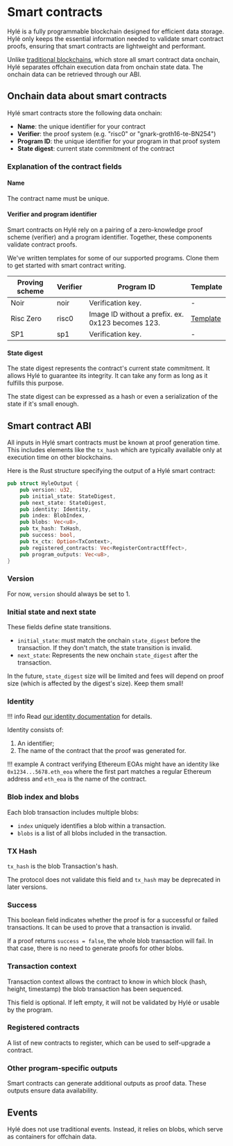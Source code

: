 # Smart contracts

Hylé is a fully programmable blockchain designed for efficient data storage. Hylé only keeps the essential information needed to validate smart contract proofs, ensuring that smart contracts are lightweight and performant.

Unlike [traditional blockchains](./hyle-vs-vintage-blockchains.md), which store all smart contract data onchain, Hylé separates offchain execution data from onchain state data. The onchain data can be retrieved through our ABI.

## Onchain data about smart contracts

Hylé smart contracts store the following data onchain:

- **Name**: the unique identifier for your contract
- **Verifier**: the proof system (e.g. "risc0" or "gnark-groth16-te-BN254")
- **Program ID**: the unique identifier for your program in that proof system
- **State digest**: current state commitment of the contract

### Explanation of the contract fields

#### Name

The contract name must be unique.

#### Verifier and program identifier

Smart contracts on Hylé rely on a pairing of a zero-knowledge proof scheme (verifier) and a program identifier. Together, these components validate contract proofs.

We've written templates for some of our supported programs. Clone them to get started with smart contract writing.

| Proving scheme | Verifier | Program ID | Template                                       |
|----------------|----------|---------------------------------------------------|---|
| Noir           | noir     | Verification key.                                 |   - |
| Risc Zero      | risc0    | Image ID without a prefix. ex. 0x123 becomes 123. | [Template](https://github.com/Hyle-org/risc0-template)  |
| SP1            | sp1      | Verification key.                                 |   - |

<!--- **Cairo**: Cairo smart contracts will be identified by their Class Hash in the future.
- **Groth16**: Groth16 programs require a trusted ceremony. As such, their identifier is the verifying key corresponding to the matching private key, which will be unique for each program & ceremony.-->

#### State digest

The state digest represents the contract's current state commitment. It allows Hylé to guarantee its integrity. It can take any form as long as it fulfills this purpose.

The state digest can be expressed as a hash or even a serialization of the state if it's small enough.

## Smart contract ABI

All inputs in Hylé smart contracts must be known at proof generation time. This includes elements like the `tx_hash` which are typically available only at execution time on other blockchains.

Here is the Rust structure specifying the output of a Hylé smart contract:

```rust
pub struct HyleOutput {
    pub version: u32,
    pub initial_state: StateDigest,
    pub next_state: StateDigest,
    pub identity: Identity,
    pub index: BlobIndex,
    pub blobs: Vec<u8>,
    pub tx_hash: TxHash,
    pub success: bool,
    pub tx_ctx: Option<TxContext>,
    pub registered_contracts: Vec<RegisterContractEffect>,
    pub program_outputs: Vec<u8>, 
}
```

### Version

For now, `version` should always be set to 1.

### Initial state and next state

These fields define state transitions.

- `initial_state`: must match the onchain `state_digest` before the transaction. If they don't match, the state transition is invalid.
- `next_state`: Represents the new onchain `state_digest` after the transaction.

In the future, `state_digest` size will be limited and fees will depend on proof size (which is affected by the digest's size). Keep them small!

### Identity

!!! info
    Read [our identity documentation](./identity.md) for details.

Identity consists of:

1. An identifier;
1. The name of the contract that the proof was generated for.

!!! example
    A contract verifying Ethereum EOAs might have an identity like `0x1234...5678.eth_eoa` where the first part matches a regular Ethereum address and `eth_eoa` is the name of the contract.

### Blob index and blobs

Each blob transaction includes multiple blobs:

- `index` uniquely identifies a blob within a transaction.
- `blobs` is a list of all blobs included in the transaction.

### TX Hash

`tx_hash` is the blob Transaction's hash.

The protocol does not validate this field and `tx_hash` may be deprecated in later versions.

### Success

This boolean field indicates whether the proof is for a successful or failed transactions. It can be used to prove that a transaction is invalid.

If a proof returns `success = false`, the whole blob transaction will fail. In that case, there is no need to generate proofs for other blobs.

### Transaction context

Transaction context allows the contract to know in which block (hash, height, timestamp) the blob transaction has been sequenced.

This field is optional. If left empty, it will not be validated by Hylé or usable by the program.

### Registered contracts

A list of new contracts to register, which can be used to self-upgrade a contract.

### Other program-specific outputs

Smart contracts can generate additional outputs as proof data. These outputs ensure data availability.

## Events

Hylé does not use traditional events. Instead, it relies on blobs, which serve as containers for offchain data.
